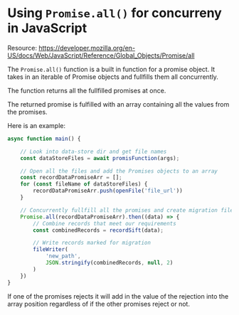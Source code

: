 # Using `Promise.all()` for concurreny in JavaScript

Resource: https://developer.mozilla.org/en-US/docs/Web/JavaScript/Reference/Global_Objects/Promise/all

The `Promise.all()` function is a built in function for a promise object. It takes in an iterable of Promise objects and fullfills them all concurrently.

The function returns all the fullfilled promises at once. 

The returned promise is fulfilled with an array containing all the values from the promises.

Here is an example:

```javascript
async function main() {

    // Look into data-store dir and get file names
    const dataStoreFiles = await promisFunction(args);

    // Open all the files and add the Promises objects to an array
    const recordDataPromiseArr = [];
    for (const fileName of dataStoreFiles) {
        recordDataPromiseArr.push(openFile('file_url'))
    }

    // Concurrently fullfill all the promises and create migration file
    Promise.all(recordDataPromiseArr).then((data) => {
        // Combine records that meet our requirements
        const combinedRecords = recordSift(data);

        // Write records marked for migration
        fileWriter(
            'new_path',
            JSON.stringify(combinedRecords, null, 2)
        )
    })
}
```

If one of the promises rejects it will add in the value of the rejection into the array position regardless of if the other promises reject or not.